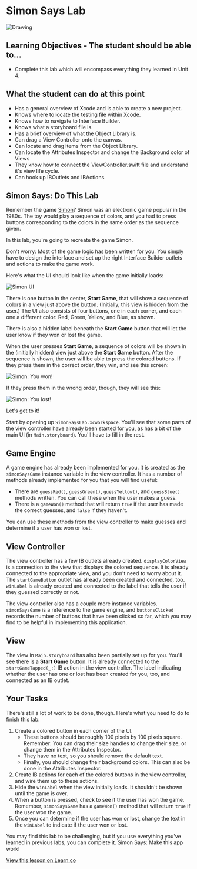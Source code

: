 # Simon Says Lab

![Drawing](https://upload.wikimedia.org/wikipedia/en/b/b2/It's_dangerous_to_go_alone!_Take_this..png)

## Learning Objectives - The student should be able to...

* Complete this lab which will encompass everything they learned in Unit 4.

## What the student can do at this point 

* Has a general overview of Xcode and is able to create a new project.
* Knows where to locate the testing file within Xcode.
* Knows how to navigate to Interface Builder.
* Knows what a storyboard file is.
* Has a brief overview of what the Object Library is.
* Can drag a View Controller onto the canvas.
* Can locate and drag items from the Object Library.
* Can locate the Attributes Inspector and change the Background color of Views
* They know how to connect the ViewController.swift file and understand it's view life cycle.
* Can hook up IBOutlets and IBActions.

## Simon Says: Do This Lab

Remember the game [Simon](https://en.wikipedia.org/wiki/Simon_\(game\))? Simon was an electronic game popular in the 1980s. The toy would play a sequence of colors, and you had to press buttons corresponding to the colors in the same order as the sequence given.

In this lab, you're going to recreate the game Simon.

Don't worry: Most of the game logic has been written for you. You simply have to design the interface and set up the right Interface Builder outlets and actions to make the game work.

Here's what the UI should look like when the game initially loads:

![Simon UI](http://i.imgur.com/J70uWbC.png)

There is one button in the center, **Start Game**, that will show a sequence of colors in a view just above the button. (Initially, this view is hidden from the user.) The UI also consists of four buttons, one in each corner, and each one a different color: Red, Green, Yellow, and Blue, as shown.

There is also a hidden label beneath the **Start Game** button that will let the user know if they won or lost the game.

When the user presses **Start Game**, a sequence of colors will be shown in the (initially hidden) view just above the **Start Game** button. After the sequence is shown, the user will be able to press the colored buttons. If they press them in the correct order, they win, and see this screen:

![Simon: You won!](http://i.imgur.com/9ZXBrYH.png)

If they press them in the wrong order, though, they will see this:

![Simon: You lost!](http://i.imgur.com/xIryCfI.png)

Let's get to it!

Start by opening up `SimonSaysLab.xcworkspace`. You'll see that some parts of the view controller have already been started for you, as has a bit of the main UI (in `Main.storyboard`). You'll have to fill in the rest.

## Game Engine

A game engine has already been implemented for you. It is created as the `simonSaysGame` instance variable in the view controller. It has a number of methods already implemented for you that you will find useful:

* There are `guessRed()`, `guessGreen()`, `guessYellow()`, and `guessBlue()` methods written. You can call these when the user makes a guess.
* There is a `gameWon()` method that will return `true` if the user has made the correct guesses, and `false` if they haven't.

You can use these methods from the view controller to make guesses and determine if a user has won or lost.

## View Controller

The view controller has a few IB outlets already created. `displayColorView` is a connection to the view that displays the colored sequence. It is already connected to the appropriate view, and you don't need to worry about it. The `startGameButton` outlet has already been created and connected, too. `winLabel` is already created and connected to the label that tells the user if they guessed correctly or not.

The view controller also has a couple more instance variables. `simonSaysGame` is a reference to the game engine, and `buttonsClicked` records the number of buttons that have been clicked so far, which you may find to be helpful in implementing this application.

## View

The view in `Main.storyboard` has also been partially set up for you. You'll see there is a **Start Game** button. It is already connected to the `startGameTapped(_:)` IB action in the view controller. The label indicating whether the user has one or lost has been created for you, too, and connected as an IB outlet.

## Your Tasks

There's still a lot of work to be done, though. Here's what you need to do to finish this lab:

1. Create a colored button in each corner of the UI.
	* These buttons should be roughly 100 pixels by 100 pixels square. Remember: You can drag their size handles to change their size, or change them in the Attributes Inspector.
	* They have no text, so you should remove the default text.
	* Finally, you should change their background colors. This can also be done in the Attributes Inspector.
2. Create IB actions for each of the colored buttons in the view controller, and wire them up to these actions.
3. Hide the `winLabel` when the view initially loads. It shouldn't be shown until the game is over.
4. When a button is pressed, check to see if the user has won the game. Remember, `simonSaysGame` has a `gameWon()` method that will return `true` if the user won the game.
5. Once you can determine if the user has won or lost, change the text in the `winLabel` to indicate if the user won or lost.

You may find this lab to be challenging, but if you use everything you've learned in previous labs, you can complete it. Simon Says: Make this app work!

<a href='https://learn.co/lessons/OutletLab' data-visibility='hidden'>View this lesson on Learn.co</a>
